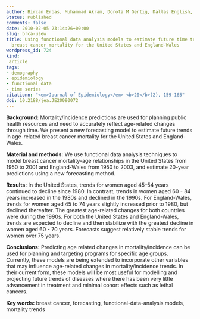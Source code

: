 ```yaml
---
author: Bircan Erbas, Muhammad Akram, Dorota M Gertig, Dallas English, John L Hopper, Anne M Kavanagh, Rob&nbsp;J&nbsp;Hyndman
Status: Published
comments: false
date: 2010-02-05 23:14:26+00:00
slug: brca-usew
title: Using functional data analysis models to estimate future time trends of age-specific
  breast cancer mortality for the United States and England-Wales
wordpress_id: 724
kind:
 article
tags:
- demography
- epidemiology
- functional data
- time series
citationn: "<em>Journal of Epidemiology</em> <b>20</b>(2), 159-165"
doi: 10.2188/jea.JE20090072
---
```



**Background:** Mortality/incidence predictions are used for planning public health resources and need to accurately reflect age-related changes through time. We present a new forecasting model to estimate future trends in age-related breast cancer mortality for the United States and England-Wales.

**Material and methods:** We use functional data analysis techniques to model breast cancer mortality-age relationships in the United States from 1950 to 2001 and England-Wales from 1950 to 2003, and estimate 20-year predictions using a new forecasting method.

**Results:** In the United States, trends for women aged 45–54 years continued to decline since 1980. In contrast, trends in women aged 60 - 84 years increased in the 1980s and declined in the 1990s. For England-Wales, trends for women aged 45 to 74 years slightly increased prior to 1980, but declined thereafter. The greatest age-related changes for both countries were during the 1990s. For both the United States and England-Wales, trends are expected to decline and then stabilize with the greatest decline in women aged 60 - 70 years. Forecasts suggest relatively stable trends for women over 75 years.

**Conclusions:** Predicting age related changes in mortality/incidence can be used for planning and targeting programs for specific age groups. Currently, these models are being extended to incorporate other variables that may influence age-related changes in mortality/incidence trends. In their current form, these models will be most useful for modelling and projecting future trends of diseases where there has been very little advancement in treatment and minimal cohort effects such as lethal cancers.

**Key words:** breast cancer, forecasting, functional-data-analysis models, mortality trends

